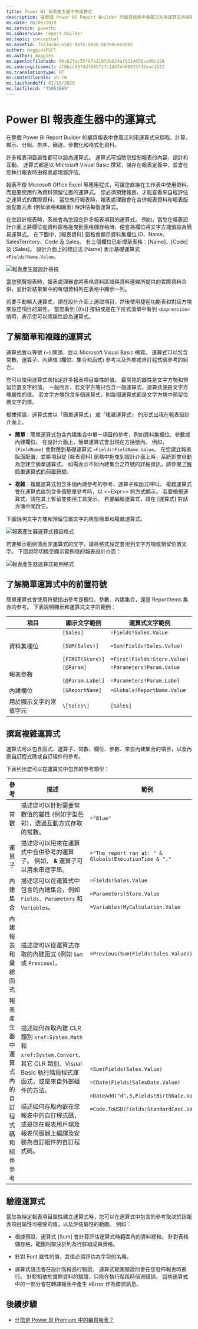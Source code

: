 ```yaml
---
title: Power BI 報表產生器中的運算式
description: 在整個 Power BI Report Builder 的編頁報表中會廣泛利用運算式來擷取、計算、顯示、分組、排序、篩選、參數化和格式化資料。
ms.date: 06/06/2019
ms.service: powerbi
ms.subservice: report-builder
ms.topic: conceptual
ms.assetid: 76d3ac86-650c-46fe-8086-8b3edcea3882
author: maggiesMSFT
ms.author: maggies
ms.openlocfilehash: 96c62fec55f87a31970b624a79314656ced0c159
ms.sourcegitcommit: df8bcc65f0df69bf1fc1d47eb06575742eac1622
ms.translationtype: HT
ms.contentlocale: zh-TW
ms.lasthandoff: 01/15/2020
ms.locfileid: "75953869"
---
```

# <a name="expressions-in-power-bi-report-builder"></a>Power BI 報表產生器中的運算式
  在整個 Power BI Report Builder 的編頁報表中會廣泛利用運算式來擷取、計算、顯示、分組、排序、篩選、參數化和格式化資料。 
  
  許多報表項目屬性都可以設為運算式。 運算式可協助您控制報表的內容、設計和互動。 運算式都是以 Microsoft Visual Basic 撰寫，儲存在報表定義中，並會在您執行報表時由報表處理器評估。  
  
 報表不像 Microsoft Office Excel 等應用程式，可讓您直接在工作表中使用資料，而是要使用作為資料預留位置的運算式。 您必須預覽報表，才能查看來自經評估之運算式的實際資料。 當您執行報表時，報表處理器會在合併報表資料和報表版面配置元素 (例如表格和圖表) 時評估每個運算式。  
  
 在您設計報表時，系統會為您設定許多報表項目的運算式。 例如，當您在報表設計介面上將欄位從資料窗格拖曳到表格儲存格時，便會為欄位將文字方塊值設為簡易運算式。 在下圖中，[報表資料] 窗格會顯示資料集欄位 ID、Name、SalesTerritory、Code 及 Sales。 有三個欄位已新增至表格：[Name]、[Code] 及 [Sales]。 設計介面上的標記法 [Name] 表示基礎運算式 `=Fields!Name.Value`。  
  
![報表產生器設計檢視](media/report-builder-expressions/report-builder-data-design-preview.png)
  
 當您預覽報表時，報表處理器會將表格資料區域與資料連線所提供的實際資料合併，並針對結果集中的每個資料列在表格中顯示一列。  
  
 若要手動輸入運算式，請在設計介面上選取項目，然後使用捷徑功能表和對話方塊來設定項目的屬性。 當您看到 [(fx)] 按鈕或是在下拉式清單中看到 `<Expression>` 值時，表示您可以將屬性設為運算式。 
  
##  <a name="Types"></a> 了解簡單和複雜的運算式  
 運算式會以等號 (=) 開頭，並以 Microsoft Visual Basic 撰寫。 運算式可以包含常數、運算子、內建值 (欄位、集合和函式) 參考以及外部或自訂程式碼參考的組合。  
  
 您可以使用運算式來指定許多報表項目屬性的值。 最常見的屬性是文字方塊和預留位置文字的值。 一般而言，若文字方塊只包含一個運算式，運算式便是文字方塊屬性的值。 若文字方塊包含多個運算式，則每個運算式都是文字方塊中預留位置文字的值。  
  
 根據預設，運算式會以「簡單運算式」  或「複雜運算式」  的形式出現在報表設計介面上。  
  
-   **簡單**：簡單運算式包含內建集合中單一項目的參考，例如資料集欄位、參數或內建欄位。 在設計介面上，簡單運算式會出現在方括號內。 例如，`[FieldName]` 會對應到基礎運算式 `=Fields!FieldName.Value`。 在您建立報表版面配置，並將項目從 [報表資料] 窗格中拖曳到設計介面上時，系統即會自動為您建立簡單運算式。 如需表示不同內建集合之符號的詳細資訊，請參閱[了解簡單運算式的前置符號](#DisplayText)。  
  
-   **複雜**：複雜運算式包含多個內建參考的參考、運算子和函式呼叫。 複雜運算式會在運算式值包含多個簡單參考時，以 <\<Expr>> 的方式顯示。 若要檢視運算式，請在其上暫留並使用工具提示。 若要編輯運算式，請在 [運算式]  對話方塊中開啟它。  
  
 下圖說明文字方塊和預留位置文字的典型簡單和複雜運算式。  
  
![報表產生器運算式預設格式](media/report-builder-expressions/report-builder-expression-default-format.png) 
  
 若要顯示範例值而非運算式的文字，請將格式設定套用到文字方塊或預留位置文字。 下圖說明切換至顯示範例值的報表設計介面：  
  
![報表產生器運算式範例格式](media/report-builder-expressions/report-builder-expression-sample-values-format.png)  


## <a name="DisplayText"></a> 了解簡單運算式中的前置符號  

簡單運算式會使用符號指出參考是欄位、參數、內建集合，還是 ReportItems 集合的參考。 下表說明顯示和運算式文字的範例：  
  
|項目|顯示文字範例|運算式文字範例|  
|----------|--------------------------|-----------------------------|  
|資料集欄位|`[Sales]`<br /><br /> `[SUM(Sales)]`<br /><br /> `[FIRST(Store)]`|`=Fields!Sales.Value`<br /><br /> `=Sum(Fields!Sales.Value)`<br /><br /> `=First(Fields!Store.Value)`|  
|報表參數|`[@Param]`<br /><br /> `[@Param.Label]`|`=Parameters!Param.Value`<br /><br /> `=Parameters!Param.Label`|  
|內建欄位|`[&ReportName]`|`=Globals!ReportName.Value`|  
|用於顯示文字的常值字元|`\[Sales\]`|`[Sales]`|  
  
##  <a name="References"></a> 撰寫複雜運算式  
 運算式可以包含函式、運算子、常數、欄位、參數、來自內建集合的項目，以及內嵌自訂程式碼或自訂組件的參考。  
  
 下表列出您可以在運算式中包含的參考類型：  
  
|參考|描述|範例|  
|----------------|-----------------|-------------|  
|常數|描述您可以針對需要常數值的屬性 (例如字型色彩)，透過互動方式存取的常數。|`="Blue"`|  
|運算子|描述您可以用來在運算式中合併參考的運算子。 例如， **&** 運算子可以用來串連字串。|`="The report ran at: " & Globals!ExecutionTime & "."`|  
|內建集合|描述您可以在運算式中包含的內建集合，例如 `Fields`、`Parameters` 和 `Variables`。|`=Fields!Sales.Value`<br /><br /> `=Parameters!Store.Value`<br /><br /> `=Variables!MyCalculation.Value`|  
|內建報表和彙總函式|描述您可以從運算式存取的內建函式 (例如 `Sum` 或 `Previous`)。|`=Previous(Sum(Fields!Sales.Value))`|  
|報表產生器中運算式內的自訂程式碼和組件參考 |描述如何存取內建 CLR 類別 `xref:System.Math` 和 `xref:System.Convert`、其它 CLR 類別、Visual Basic 執行階段程式庫函式，或是來自外部組件的方法。<br /><br /> 描述如何存取內嵌在您報表中的自訂程式碼，或是您在報表用戶端及報表伺服器上編譯及安裝為自訂組件的自訂程式碼。|`=Sum(Fields!Sales.Value)`<br /><br /> `=CDate(Fields!SalesDate.Value)`<br /><br /> `=DateAdd("d",3,Fields!BirthDate.Value)`<br /><br /> `=Code.ToUSD(Fields!StandardCost.Value)`|  
   
##  <a name="Valid"></a> 驗證運算式  
 當您為特定報表項目屬性建立運算式時，您可以在運算式中包含的參考取決於該報表項目屬性可接受的值，以及評估屬性的範圍。 例如：  
  
-   根據預設，運算式 [Sum] 會計算評估運算式時範圍內的資料總和。 針對表格儲存格，範圍則取決於列及行群組成員資格。 
  
-   針對 Font 屬性的值，其值必須評估為字型的名稱。  
  
-   運算式語法會在設計階段進行驗證。 運算式範圍驗證則會在您發佈報表時進行。 針對相依於實際資料的驗證，只能在執行階段時偵測錯誤。 這些運算式中的一部分會在轉譯報表中產生 #Error 作為錯誤訊息。 

## <a name="next-steps"></a>後續步驟

- [什麼是 Power BI Premium 中的編頁報表？](paginated-reports-report-builder-power-bi.md)
